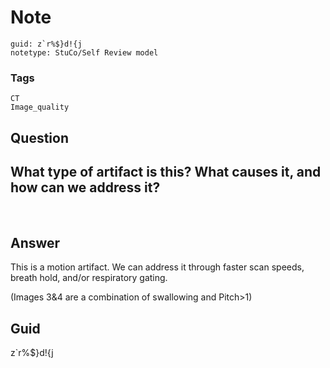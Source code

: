 # Note
```
guid: z`r%$}d!{j
notetype: StuCo/Self Review model
```

### Tags
```
CT
Image_quality
```

## Question
<h2>What type of artifact is this? What causes it, and how can we address it?</h2><div><img alt="" src="3A38B27B-AB39-4C7E-88B1-3412533BB4EA.png"> <img alt="" src="1E347AFF-5843-4AC0-9863-FD93F82CFD9E.png">
</div>

## Answer
<section>
<p>This is a motion artifact. We can address it through faster scan speeds, breath hold, and/or respiratory gating.
</p><p>(Images 3&4 are a combination of swallowing and Pitch>1)</p>


</section>

## Guid
z`r%$}d!{j
